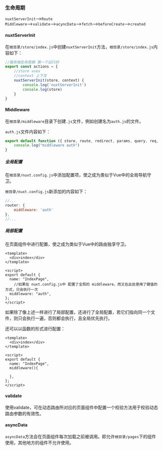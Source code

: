 ### 生命周期

`nuxtServerInit`⟶`Route Middleware`⟶`validate`⟶`acyncData`⟶`fetch`⟶`beforeCreate`⟶`created`

#### nuxtServerInit

在`根目录/store/index.js`中创建`nuxtServerInit`方法，`根目录/store/index.js`内容如下：

```js
//服务端生命周期 第一个运行的
export const actions = {
    //store vuex
    //context 上下文
    nuxtServerInit(store, context) {
        console.log('nuxtServerInit')
        console.log(store)
    }
}
```

#### Middleware

在`根目录/middleware`目录下创建`.js`文件，例如创建名为`auth.js`的文件。

`auth.js`文件内容如下：

```js
export default function ({ store, route, redirect, params, query, req, res }) {
    console.log("middleware auth")
}
```

##### 全局配置

在`根目录/nuxt.config.js`中添加配置项，使之成为类似于Vue中的全局导航守卫。

`根目录/nuxt.config.js`新添加的内容如下：

```js
//...
router: {
	middleware: 'auth'
},
//...
```

##### 局部配置

在页面组件中进行配置，使之成为类似于Vue中的路由独享守卫。

```vue
<template>
  <div>index</div>
</template>

<script>
export default {
  name: "IndexPage",
    //如果在 nuxt.config.js中 配置了全局的 middleware，而又在此处使用了键值的方式，只会执行一次
  middleware: "auth",
};
</script>
```

如果除了像上述一样进行了局部配置，还进行了全局配置，若它们指向同一个文件，则只会执行一遍，否则都会执行，且全局优先执行。

还可以以函数的形式进行配置：

```vue
<template>
  <div>index</div>
</template>

<script>
export default {
  name: "IndexPage",
  middleware(){
      
  },
};
</script>
```

#### validate

使用validate，可在动态路由所对应的页面组件中配置一个校验方法用于校验动态路由参数的有效性。

#### asyncData

`asyncData`方法会在页面组件每次加载之前被调用。即允许`根目录/pages`下的组件使用，其他地方的组件不允许使用。